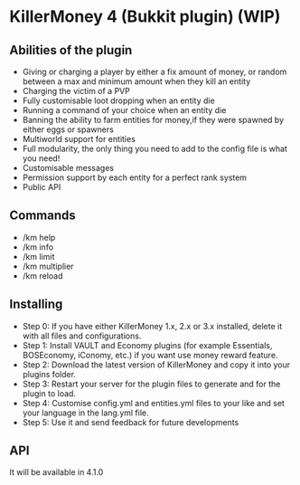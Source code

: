 # KillerMoney 4 (Bukkit plugin) (WIP)

## Abilities of the plugin
* Giving or charging a player by either a fix amount of money, or random between a max and minimum amount when they kill an entity
* Charging the victim of a PVP
* Fully customisable loot dropping when an entity die
* Running a command of your choice when an entity die
* Banning the ability to farm entities for money,if they were spawned by either eggs or spawners
* Multiworld support for entities
* Full modularity, the only thing you need to add to the config file is what you need!
* Customisable messages
* Permission support by each entity for a perfect rank system
* Public API

## Commands
* /km help
* /km info
* /km limit
* /km multiplier
* /km reload

## Installing
* Step 0: If you have either KillerMoney 1.x, 2.x or 3.x installed, delete it with all files and configurations.
* Step 1: Install VAULT and Economy plugins (for example Essentials, BOSEconomy, iConomy, etc.) if you want use money reward feature.
* Step 2: Download the latest version of KillerMoney and copy it into your plugins folder.
* Step 3: Restart your server for the plugin files to generate and for the plugin to load.
* Step 4: Customise config.yml and entities.yml files to your like and set your language in the lang.yml file.
* Step 5: Use it and send feedback for future developments

## API
It will be available in 4.1.0